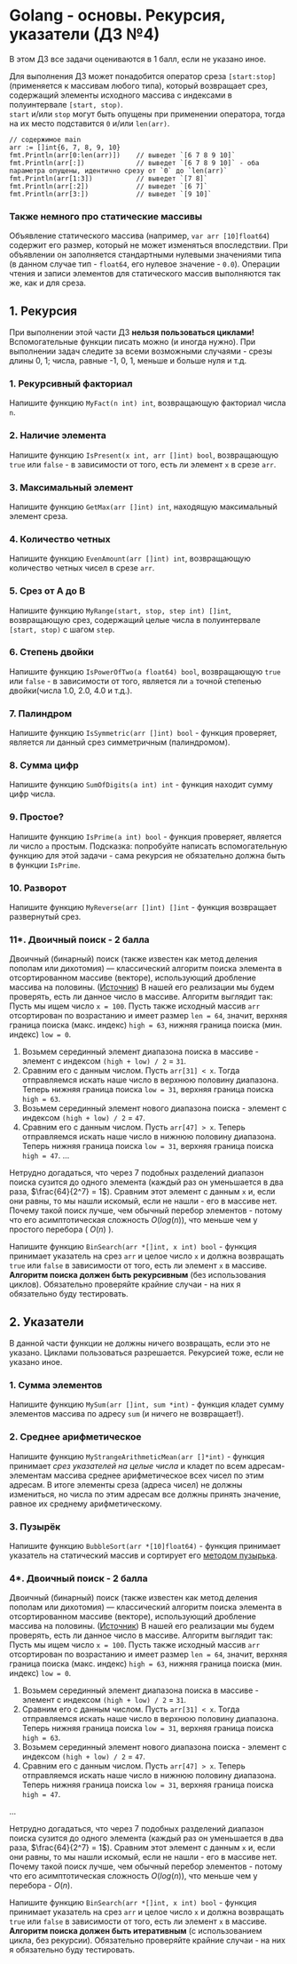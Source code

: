 # Golang - основы. Рекурсия, указатели (ДЗ №4)
В этом ДЗ все задачи оцениваются в 1 балл, если не указано иное.

Для выполнения ДЗ может понадобится оператор среза `[start:stop]` (применяется к массивам любого типа), который возвращает срез, содержащий элементы исходного массива с индексами в полуинтервале `[start, stop)`.<br>
`start` и/или `stop` могут быть опущены при применении оператора, тогда на их место подставится `0` и/или `len(arr)`.
```golang
// содержимое main
arr := []int{6, 7, 8, 9, 10}
fmt.Println(arr[0:len(arr)])    // выведет `[6 7 8 9 10]`
fmt.Println(arr[:])             // выведет `[6 7 8 9 10]` - оба параметра опущены, идентично срезу от `0` до `len(arr)`
fmt.Println(arr[1:3])           // выведет `[7 8]`
fmt.Println(arr[:2])            // выведет `[6 7]`
fmt.Println(arr[3:])            // выведет `[9 10]`
```

### Также немного про статические массивы
Объявление статического массива (например, `var arr [10]float64`) содержит его размер, который не может изменяться впоследствии. При объявлении он заполняется стандартными нулевыми значениями типа (в данном случае тип - `float64`, его нулевое значение - `0.0`). Операции чтения и записи элементов для статического массив выполняются так же, как и для среза.
## 1. Рекурсия
При выполнении этой части ДЗ **нельзя пользоваться циклами!**
Вспомогательные функции писать можно (и иногда нужно).
При выполнении задач следите за всеми возможными случаями - срезы длины 0, 1; числа, равные -1, 0, 1, меньше и больше нуля и т.д.

### 1. Рекурсивный факториал
Напишите функцию `MyFact(n int) int`, возвращающую факториал числа `n`.

### 2. Наличие элемента
Напишите функцию `IsPresent(x int, arr []int) bool`, возвращающую `true` или `false` - 
в зависимости от того, есть ли элемент `x` в срезе `arr`.

### 3. Максимальный элемент
Напишите функцию `GetMax(arr []int) int`, находящую максимальный элемент среза.

### 4. Количество четных
Напишите функцию `EvenAmount(arr []int) int`, возвращающую количество четных чисел в срезе `arr`.

### 5. Срез от A до B
Напишите функцию `MyRange(start, stop, step int) []int`, возвращающую срез, содержащий целые числа в полуинтервале `[start, stop)` с шагом `step`.

### 6. Степень двойки
Напишите функцию `IsPowerOfTwo(a float64) bool`, возвращающую `true` или `false` - 
в зависимости от того, является ли `a` точной степенью двойки(числа 1.0, 2.0, 4.0 и т.д.).

### 7. Палиндром
Напишите функцию `IsSymmetric(arr []int) bool` - функция проверяет, является ли данный срез симметричным (палиндромом).

### 8. Сумма цифр
Напишите функцию `SumOfDigits(a int) int` - функция находит сумму цифр числа.

### 9. Простое?
Напишите функцию `IsPrime(a int) bool` - функция проверяет, является ли число `a` простым. 
Подсказка: попробуйте написать вспомогательную функцию для этой задачи - сама рекурсия не обязательно должна быть в функции `IsPrime`.

### 10. Разворот
Напишите функцию `MyReverse(arr []int) []int` - функция возвращает развернутый срез.

### 11*. Двоичный поиск - 2 балла
Двоичный (бинарный) поиск (также известен как метод деления пополам или дихотомия) — классический алгоритм поиска элемента в отсортированном массиве (векторе), использующий дробление массива на половины. ([Источник](https://ru.wikipedia.org/wiki/Двоичный_поиск))
В нашей его реализации мы будем проверять, есть ли данное число в массиве. Алгоритм выглядит так:<br>
Пусть мы ищем число `x = 100`. Пусть также исходный массив `arr` отсортирован по возрастанию и имеет размер `len = 64`, значит, верхняя граница поиска (макс. индекс) `high = 63`, нижняя граница поиска (мин. индекс) `low = 0`.
1. Возьмем серединный элемент диапазона поиска в массиве - элемент с индексом `(high + low) / 2` = `31`.
2. Сравним его c данным числом. Пусть `arr[31] < x`. Тогда отправляемся искать наше число в верхнюю половину диапазона.
   Теперь нижняя граница поиска `low = 31`, верхняя граница поиска `high = 63`.
3. Возьмем серединный элемент нового диапазона поиска - элемент с индексом `(high + low) / 2` = `47`.
4. Сравним его с данным числом. Пусть `arr[47] > x`. Теперь отправляемся искать наше число в нижнюю половину диапазона.
   Теперь нижняя граница поиска `low = 31`, верхняя граница поиска `high = 47`.
...

Нетрудно догадаться, что через 7 подобных разделений диапазон поиска сузится до одного элемента (каждый раз он уменьшается в два раза, $\frac{64}{2^7} = 1$). Сравним этот элемент с данным `x` и, если они равны, то мы нашли искомый, если не нашли - его в массиве нет. 
Почему такой поиск лучше, чем обычный перебор элементов - потому что его асимптотическая сложность $O(log(n))$, что меньше чем у простого перебора ( $O(n)$ ).

Напишите функцию `BinSearch(arr *[]int, x int) bool` - функция принимает указатель на срез `arr` и целое число `x` и должна возвращать `true` или `false` в зависимости от того, есть ли элемент `x` в массиве. 
**Алгоритм поиска должен быть рекурсивным** (без использования циклов).
Обязательно проверяйте крайние случаи - на них я обязательно буду тестировать.

## 2. Указатели
В данной части функции не должны ничего возвращать, если это не указано. Циклами пользоваться разрешается. Рекурсией тоже, если не указано иное.
### 1. Сумма элементов
Напишите функцию `MySum(arr []int, sum *int)` - функция кладет сумму элементов массива по адресу `sum` (и ничего не возвращает!).

### 2. Среднее арифметическое
Напишите функцию `MyStrangeArithmeticMean(arr []*int)` - функция принимает _срез указателей на целые числа_ и кладет по всем адресам-элементам массива среднее арифметическое всех чисел по этим адресам. В итоге элементы среза (адреса чисел) не должны измениться, но числа по этим адресам все должны принять значение, равное их среднему арифметическому.

### 3. Пузырёк
Напишите функцию `BubbleSort(arr *[10]float64)` - функция принимает указатель на статический массив и сортирует его [методом пузырька](https://ru.wikipedia.org/wiki/Сортировка_пузырьком).

### 4*. Двоичный поиск - 2 балла
Двоичный (бинарный) поиск (также известен как метод деления пополам или дихотомия) — классический алгоритм поиска элемента в отсортированном массиве (векторе), использующий дробление массива на половины. ([Источник](https://ru.wikipedia.org/wiki/Двоичный_поиск))
В нашей его реализации мы будем проверять, есть ли данное число в массиве. Алгоритм выглядит так:<br>
Пусть мы ищем число `x = 100`. Пусть также исходный массив `arr` отсортирован по возрастанию и имеет размер `len = 64`, значит, верхняя граница поиска (макс. индекс) `high = 63`, нижняя граница поиска (мин. индекс) `low = 0`.
1. Возьмем серединный элемент диапазона поиска в массиве - элемент с индексом `(high + low) / 2` = `31`.
2. Сравним его c данным числом. Пусть `arr[31] < x`. Тогда отправляемся искать наше число в верхнюю половину диапазона.
   Теперь нижняя граница поиска `low = 31`, верхняя граница поиска `high = 63`.
3. Возьмем серединный элемент нового диапазона поиска - элемент с индексом `(high + low) / 2` = `47`.
4. Сравним его с данным числом. Пусть `arr[47] > x`. Теперь отправляемся искать наше число в нижнюю половину диапазона.
   Теперь нижняя граница поиска `low = 31`, верхняя граница поиска `high = 47`.<br>


...


Нетрудно догадаться, что через 7 подобных разделений диапазон поиска сузится до одного элемента (каждый раз он уменьшается в два раза, $\frac{64}{2^7} = 1$). Сравним этот элемент с данным `x` и, если они равны, то мы нашли искомый, если не нашли - его в массиве нет. 
Почему такой поиск лучше, чем обычный перебор элементов - потому что его асимптотическая сложность $O(log(n))$, что меньше чем у перебора - $O(n)$.

Напишите функцию `BinSearch(arr *[]int, x int) bool` - функция принимает указатель на срез `arr` и целое число `x` и должна возвращать `true` или `false` в зависимости от того, есть ли элемент `x` в массиве. 
**Алгоритм поиска должен быть итеративным** (с использованием цикла, без рекурсии). 
Обязательно проверяйте крайние случаи - на них я обязательно буду тестировать.
